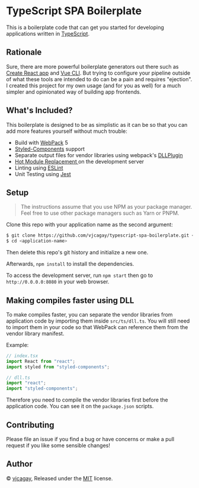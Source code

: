 # TypeScript SPA Boilerplate

This is a boilerplate code that can get you started for developing applications written in [TypeScript](http://www.typescriptlang.org).

## Rationale

Sure, there are more powerful boilerplate generators out there such as [Create React app](https://create-react-app.dev/) and [Vue CLI](https://cli.vuejs.org/). But trying to configure your pipeline outside of what these tools are intended to do can be a pain and requires "ejection". I created this project for my own usage (and for you as well) for a much simpler and opinionated way of building app frontends.

## What's Included?

This boilerplate is designed to be as simplistic as it can be so that you can add more features yourself without much trouble:

- Build with [WebPack](https://webpack.js.org) 5
- [Styled-Components](https://www.styled-components.com) support
- Separate output files for vendor libraries using webpack's [DLLPlugin](https://webpack.js.org/plugins/dll-plugin)
- [Hot Module Replacement ](https://webpack.js.org/concepts/hot-module-replacement) on the development server
- Linting using [ESLint](https://eslint.org)
- Unit Testing using [Jest](https://facebook.github.io/jest/)

## Setup

> The instructions assume that you use NPM as your package manager. Feel free to use other package managers such as Yarn or PNPM.

Clone this repo with your application name as the second argument:

```bash
$ git clone https://github.com/vjcagay/typescript-spa-boilerplate.git <application-name>
$ cd <application-name>
```

Then delete this repo's git history and initialize a new one.

Afterwards, `npm install` to install the dependencies.

To access the development server, run `npm start` then go to `http://0.0.0.0:8080` in your web browser.

## Making compiles faster using DLL

To make compiles faster, you can separate the vendor libraries from application code by importing them inside `src/ts/dll.ts`. You will still need to import them in your code so that WebPack can reference them from the vendor library manifest.

Example:

```typescript
// index.tsx
import React from "react";
import styled from "styled-components";
```

```typescript
// dll.ts
import "react";
import "styled-components";
```

Therefore you need to compile the vendor libraries first before the application code. You can see it on the `package.json` scripts.


## Contributing

Please file an issue if you find a bug or have concerns or make a pull request if you like some sensible changes!

## Author

© [vjcagay](https://github.com/vjcagay), Released under the [MIT](https://github.com/vjcagay/typescript-spa-boilerplate/blob/master/LICENSE) license.
